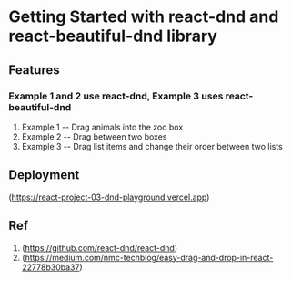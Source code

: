 # Getting Started with react-dnd and react-beautiful-dnd library

## Features
### Example 1 and 2 use react-dnd, Example 3 uses react-beautiful-dnd

1. Example 1 -- Drag animals into the zoo box
2. Example 2 -- Drag between two boxes
3. Example 3 -- Drag list items and change their order between two lists

## Deployment
(https://react-project-03-dnd-playground.vercel.app)

## Ref
1. (https://github.com/react-dnd/react-dnd)
2. (https://medium.com/nmc-techblog/easy-drag-and-drop-in-react-22778b30ba37)

